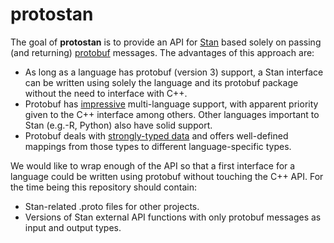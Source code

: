 # protostan

The goal of <b>protostan</b> is to provide an API for 
[Stan](github.com/stan-dev/stan) based solely on passing 
(and returning) [protobuf](https://developers.google.com/protocol-buffers/docs/overview)
messages.  The advantages of this approach are:

- As long as a language has protobuf (version 3) support, a
  Stan interface can be written using solely the language and
  its protobuf package without the need to interface with C++.
- Protobuf has [impressive](https://developers.google.com/protocol-buffers/docs/reference/other?hl=en) 
  multi-language support, with apparent priority given to the 
  C++ interface among others.  Other languages important to Stan
  (e.g.-R, Python) also have solid support.
- Protobuf deals with [strongly-typed
  data](https://developers.google.com/protocol-buffers/docs/proto3)
  and offers well-defined mappings from those types to different
  language-specific types.  

We would like to wrap enough of the API so that a first interface
for a language could be written using protobuf without touching
the C++ API.  For the time being this repository should contain:

- Stan-related .proto files for other projects.
- Versions of Stan external API functions with only protobuf 
  messages as input and output types.


